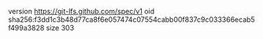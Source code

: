 version https://git-lfs.github.com/spec/v1
oid sha256:f3dd1c3b48d77ca8f6e057474c07554cabb00f837c9c033366ecab5f499a3828
size 303
